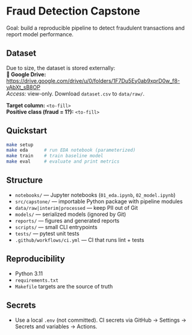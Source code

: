 # Fraud Detection Capstone

Goal: build a reproducible pipeline to detect fraudulent transactions and report model performance.

## Dataset
Due to size, the dataset is stored externally:  
**📂 Google Drive:** https://drive.google.com/drive/u/0/folders/1F7Du5Ey0ab9xprD0w_f8-yAbXt_sB8OP  
*Access:* view-only. Download `dataset.csv` to `data/raw/`.

**Target column:** `<to-fill>`  
**Positive class (fraud = 1?):** `<to-fill>`

## Quickstart
```bash
make setup
make eda      # run EDA notebook (parameterized)
make train    # train baseline model
make eval     # evaluate and print metrics
```

## Structure
- `notebooks/` — Jupyter notebooks (`01_eda.ipynb`, `02_model.ipynb`)
- `src/capstone/` — importable Python package with pipeline modules
- `data/raw|interim|processed` — keep PII out of Git
- `models/` — serialized models (ignored by Git)
- `reports/` — figures and generated reports
- `scripts/` — small CLI entrypoints
- `tests/` — pytest unit tests
- `.github/workflows/ci.yml` — CI that runs lint + tests

## Reproducibility
- Python 3.11
- `requirements.txt`
- `Makefile` targets are the source of truth

## Secrets
- Use a local `.env` (not committed). CI secrets via GitHub → Settings → Secrets and variables → Actions.
